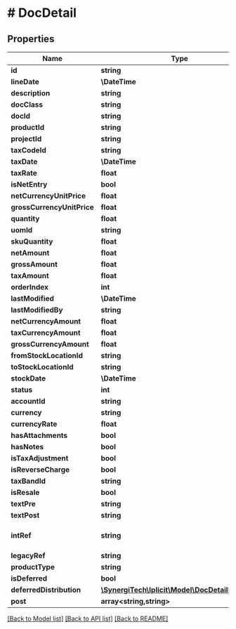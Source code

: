 # # DocDetail

## Properties

Name | Type | Description | Notes
------------ | ------------- | ------------- | -------------
**id** | **string** | The document detail unique id | [optional]
**lineDate** | **\DateTime** | The document detail line date | [optional]
**description** | **string** | The document detail description | [optional]
**docClass** | **string** | The document detail class | [optional]
**docId** | **string** | The document detail document id | [optional]
**productId** | **string** | The document detail product id | [optional]
**projectId** | **string** | The document detail project id | [optional]
**taxCodeId** | **string** | The document detail tax code id | [optional]
**taxDate** | **\DateTime** | The document detail tax date | [optional]
**taxRate** | **float** | The document detail tax rate | [optional]
**isNetEntry** | **bool** | The document detail is net entry | [optional]
**netCurrencyUnitPrice** | **float** | The document detail net currency unit price | [optional]
**grossCurrencyUnitPrice** | **float** | The document detail gross currency unit price | [optional]
**quantity** | **float** | The document detail quantity | [optional]
**uomId** | **string** | The document detail unit of measure id | [optional]
**skuQuantity** | **float** | The document detail Sku quantity | [optional]
**netAmount** | **float** | The document detail net amount | [optional]
**grossAmount** | **float** | The document detail gross amount | [optional]
**taxAmount** | **float** | The document detail tax amount | [optional]
**orderIndex** | **int** | The document detail order index | [optional]
**lastModified** | **\DateTime** | The date and time this item has been last modified | [optional]
**lastModifiedBy** | **string** | The user that last modified this item. See &#x60;UserAccount&#x60; catalog. | [optional]
**netCurrencyAmount** | **float** | The document detail net currency amount | [optional]
**taxCurrencyAmount** | **float** | The document detail tax currency amount | [optional]
**grossCurrencyAmount** | **float** | The document detail gross currency amount | [optional]
**fromStockLocationId** | **string** | The document detail from stock location id | [optional]
**toStockLocationId** | **string** | The document detail to stock location id | [optional]
**stockDate** | **\DateTime** | The document detail stock date | [optional]
**status** | **int** | The document detail status | [optional]
**accountId** | **string** | The document detail account id | [optional]
**currency** | **string** | The document detail currency | [optional]
**currencyRate** | **float** | The document detail currency rate | [optional]
**hasAttachments** | **bool** | Flag indicating whether there are any documents attached | [optional]
**hasNotes** | **bool** | Flag indicating whether there are any notes attached | [optional]
**isTaxAdjustment** | **bool** | The document detail is tax adjustment flag | [optional]
**isReverseCharge** | **bool** | The document detail is reverse charge flag | [optional]
**taxBandId** | **string** | The document detail tax band id | [optional]
**isResale** | **bool** | The document detail is resale flag | [optional]
**textPre** | **string** | The document detail pre text | [optional]
**textPost** | **string** | The document detail post text | [optional]
**intRef** | **string** | Optional interface reference. If provided, it must be unique. &lt;a href&#x3D;\&quot;https://docs.iplicit.com/dev/guide/identifiers/index.html\&quot;&gt;Learn more&lt;/a&gt; | [optional]
**legacyRef** | **string** | Alternative / legacy reference code | [optional]
**productType** | **string** | The document detail product type | [optional]
**isDeferred** | **bool** | The document detail is deferred flag | [optional]
**deferredDistribution** | [**\SynergiTech\Iplicit\Model\DocDetailDeferred**](DocDetailDeferred.md) |  | [optional]
**post** | **array<string,string>** | The document posting fields | [optional]

[[Back to Model list]](../../README.md#models) [[Back to API list]](../../README.md#endpoints) [[Back to README]](../../README.md)
